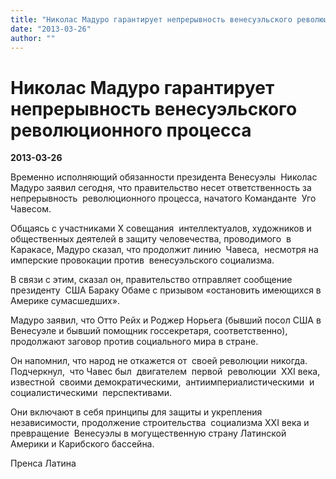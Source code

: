 ```yaml
---
title: "Николас Мадуро гарантирует непрерывность венесуэльского революционного процесса"
date: "2013-03-26"
author: ""
---
```


# Николас Мадуро гарантирует непрерывность венесуэльского революционного процесса

**2013-03-26** 

Временно исполняющий обязанности президента Венесуэлы  Николас Мадуро заявил сегодня, что правительство несет ответственность за непрерывность  революционного процесса, начатого Команданте  Уго Чавесом.

Общаясь с участниками Х совещания  интеллектуалов, художников и общественных деятелей в защиту человечества, проводимого  в Каракасе, Мадуро сказал, что продолжит линию  Чавеса,  несмотря на имперские провокации против  венесуэльского социализма.

В связи с этим, сказал он, правительство отправляет сообщение  президенту  США Бараку Обаме с призывом «остановить имеющихся в Америке сумасшедших».  

Мадуро заявил, что Отто Рейх и Роджер Норьега (бывший посол США в Венесуэле и бывший помощник госсекретаря, соответственно), продолжают заговор против социального мира в стране. 

Он напомнил, что народ не откажется от  своей революции никогда. Подчеркнул,  что Чавес был  двигателем  первой  революции  ХХI века, известной  своими демократическими,  антиимпериалистическими  и социалистическими  перспективами.  

Они включают в себя принципы для защиты и укрепления независимости, продолжение строительства  социализма XXI века и превращение  Венесуэлы в могущественную страну Латинской Америки и Карибского бассейна.

Пренса Латина